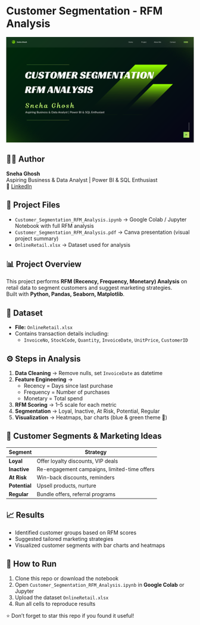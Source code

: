 # Customer Segmentation - RFM Analysis

![Project Screenshot](https://github.com/snehez/RFM-Customer-Segmentation/blob/main/Screenshot1.png)


## 👩‍💻 Author
**Sneha Ghosh**  
Aspiring Business & Data Analyst | Power BI & SQL Enthusiast  
🔗 [LinkedIn](https://www.linkedin.com/in/sneha-ghosh-98aaa9337)


## 📂 Project Files
- `Customer_Segmentation_RFM_Analysis.ipynb` → Google Colab / Jupyter Notebook with full RFM analysis  
- `Customer_Segmentation_RFM_Analysis.pdf` → Canva presentation (visual project summary)  
- `OnlineRetail.xlsx` → Dataset used for analysis  


## 📊 Project Overview
This project performs **RFM (Recency, Frequency, Monetary) Analysis** on retail data to segment customers and suggest marketing strategies.  
Built with **Python, Pandas, Seaborn, Matplotlib**.


## 🔑 Dataset
- **File:** `OnlineRetail.xlsx`  
- Contains transaction details including:  
  - `InvoiceNo`, `StockCode`, `Quantity`, `InvoiceDate`, `UnitPrice`, `CustomerID`


## ⚙️ Steps in Analysis
1. **Data Cleaning** → Remove nulls, set `InvoiceDate` as datetime  
2. **Feature Engineering** →  
   - Recency = Days since last purchase  
   - Frequency = Number of purchases  
   - Monetary = Total spend  
3. **RFM Scoring** → 1–5 scale for each metric  
4. **Segmentation** → Loyal, Inactive, At Risk, Potential, Regular  
5. **Visualization** → Heatmaps, bar charts (blue & green theme 🎨)


## 🛒 Customer Segments & Marketing Ideas
| Segment   | Strategy |
|-----------|----------|
| **Loyal** | Offer loyalty discounts, VIP deals |
| **Inactive** | Re-engagement campaigns, limited-time offers |
| **At Risk** | Win-back discounts, reminders |
| **Potential** | Upsell products, nurture |
| **Regular** | Bundle offers, referral programs |


## 📈 Results
- Identified customer groups based on RFM scores  
- Suggested tailored marketing strategies  
- Visualized customer segments with bar charts and heatmaps  


## 🚀 How to Run
1. Clone this repo or download the notebook  
2. Open `Customer_Segmentation_RFM_Analysis.ipynb` in **Google Colab** or Jupyter  
3. Upload the dataset `OnlineRetail.xlsx`  
4. Run all cells to reproduce results  


⭐ Don’t forget to star this repo if you found it useful!
